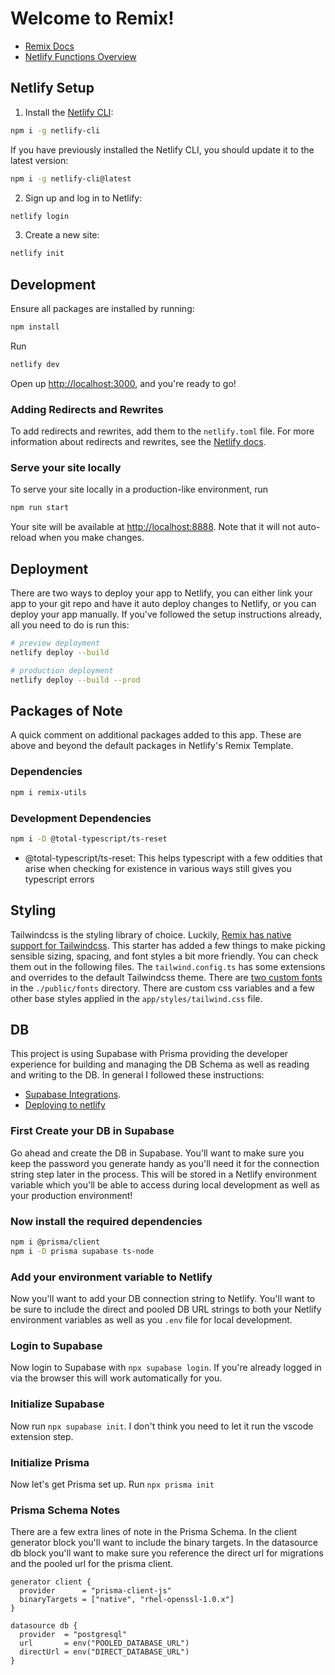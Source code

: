 # Welcome to Remix!

- [Remix Docs](https://remix.run/docs)
- [Netlify Functions Overview](https://docs.netlify.com/functions/overview)

## Netlify Setup

1. Install the [Netlify CLI](https://docs.netlify.com/cli/get-started/):

```sh
npm i -g netlify-cli
```

If you have previously installed the Netlify CLI, you should update it to the latest version:

```sh
npm i -g netlify-cli@latest
```

2. Sign up and log in to Netlify:

```sh
netlify login
```

3. Create a new site:

```sh
netlify init
```

## Development

Ensure all packages are installed by running:

```sh
npm install
```

Run

```sh
netlify dev
```

Open up [http://localhost:3000](http://localhost:3000), and you're ready to go!

### Adding Redirects and Rewrites

To add redirects and rewrites, add them to the `netlify.toml` file. For more information about redirects and rewrites, see the [Netlify docs](https://docs.netlify.com/routing/redirects/).

### Serve your site locally

To serve your site locally in a production-like environment, run

```sh
npm run start
```

Your site will be available at [http://localhost:8888](http://localhost:8888). Note that it will not auto-reload when you make changes.

## Deployment

There are two ways to deploy your app to Netlify, you can either link your app to your git repo and have it auto deploy changes to Netlify, or you can deploy your app manually. If you've followed the setup instructions already, all you need to do is run this:

```sh
# preview deployment
netlify deploy --build

# production deployment
netlify deploy --build --prod
```

## Packages of Note

A quick comment on additional packages added to this app. These are above and beyond the default packages in Netlify's Remix Template.

### Dependencies

```sh
npm i remix-utils
```

### Development Dependencies

```sh
npm i -D @total-typescript/ts-reset
```

- @total-typescript/ts-reset: This helps typescript with a few oddities that arise when checking for existence in various ways still gives you typescript errors

## Styling

Tailwindcss is the styling library of choice. Luckily, [Remix has native support for Tailwindcss](https://remix.run/docs/en/main/styling/tailwind). This starter has added a few things to make picking sensible sizing, spacing, and font styles a bit more friendly. You can check them out in the following files. The `tailwind.config.ts` has some extensions and overrides to the default Tailwindcss theme. There are [two custom fonts](https://github.blog/2022-12-02-introducing-mona-sans-and-hubot-sans/) in the `./public/fonts` directory. There are custom css variables and a few other base styles applied in the `app/styles/tailwind.css` file.

## DB

This project is using Supabase with Prisma providing the developer experience for building and managing the DB Schema as well as reading and writing to the DB. In general I followed these instructions:

- [Supabase Integrations](https://supabase.com/partners/integrations/prisma).
- [Deploying to netlify](https://www.prisma.io/docs/orm/prisma-client/deployment/serverless/deploy-to-netlify)

### First Create your DB in Supabase

Go ahead and create the DB in Supabase. You'll want to make sure you keep the password you generate handy as you'll need it for the connection string step later in the process. This will be stored in a Netlify environment variable which you'll be able to access during local development as well as your production environment!

### Now install the required dependencies

```sh
npm i @prisma/client
npm i -D prisma supabase ts-node
```

### Add your environment variable to Netlify

Now you'll want to add your DB connection string to Netlify. You'll want to be sure to include the direct and pooled DB URL strings to both your Netlify environment variables as well as you `.env` file for local development.

### Login to Supabase

Now login to Supabase with `npx supabase login`. If you're already logged in via the browser this will work automatically for you.

### Initialize Supabase

Now run `npx supabase init`. I don't think you need to let it run the vscode extension step.

### Initialize Prisma

Now let's get Prisma set up. Run `npx prisma init`

### Prisma Schema Notes

There are a few extra lines of note in the Prisma Schema. In the client generator block you'll want to include the binary targets. In the datasource db block you'll want to make sure you reference the direct url for migrations and the pooled url for the prisma client.

```
generator client {
  provider      = "prisma-client-js"
  binaryTargets = ["native", "rhel-openssl-1.0.x"]
}

datasource db {
  provider  = "postgresql"
  url       = env("POOLED_DATABASE_URL")
  directUrl = env("DIRECT_DATABASE_URL")
}
```
